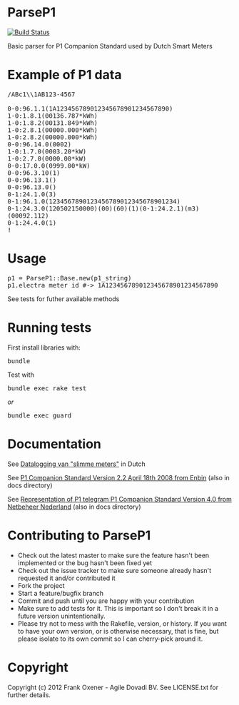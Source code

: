 ParseP1
========

[![Build Status](https://secure.travis-ci.org/dovadi/ParseP1.png?branch=master)](http://travis-ci.org/dovadi/ParseP1)

Basic parser for P1 Companion Standard used by Dutch Smart Meters


Example of P1 data
==================

<pre>
/ABc1\\1AB123-4567

0-0:96.1.1(1A123456789012345678901234567890)  
1-0:1.8.1(00136.787*kWh)  
1-0:1.8.2(00131.849*kWh)  
1-0:2.8.1(00000.000*kWh)  
1-0:2.8.2(00000.000*kWh)  
0-0:96.14.0(0002)  
1-0:1.7.0(0003.20*kW)  
1-0:2.7.0(0000.00*kW)  
0-0:17.0.0(0999.00*kW)  
0-0:96.3.10(1)  
0-0:96.13.1()  
0-0:96.13.0()  
0-1:24.1.0(3)  
0-1:96.1.0(1234567890123456789012345678901234)  
0-1:24.3.0(120502150000)(00)(60)(1)(0-1:24.2.1)(m3)  
(00092.112)  
0-1:24.4.0(1)  
!
</pre>

Usage
=====

<pre>
p1 = ParseP1::Base.new(p1_string)  
p1.electra_meter_id #-> 1A123456789012345678901234567890
</pre>

See tests for futher available methods


Running tests
=============
First install libraries with:
<pre>
bundle
</pre>

Test with
<pre>
bundle exec rake test 
</pre>
_or_
<pre>
bundle exec guard
</pre>


Documentation
=============
 See [Datalogging van "slimme meters"](http://www.zonstraal.be/wiki/Datalogging_van_%22slimme_meters%22) in Dutch

 See [P1 Companion Standard Version 2.2 April 18th 2008 from Enbin](http://read.pudn.com/downloads145/doc/633047/DSMR%20v2.2%20final/Dutch%20Smart%20Meter%20Requirements%20v2.2%20final%20P1.pdf) (also in docs directory)

 See [Representation of P1 telegram P1 Companion Standard Version 4.0 from Netbeheer Nederland](http://www.google.nl/url?sa=t&rct=j&q=p1%20companion%20standard&source=web&cd=1&sqi=2&ved=0CCkQFjAA&url=http%3A%2F%2Fwww.netbeheernederland.nl%2FDecosDocument%2FDownload%2F%3FfileName%3D1uII4GRHFdk98V78_gP-T4GttCG3SzdH9Vc0YXH328SvwKJJVRaTaKAmCYayrXZC%26name%3DDSMR%2BV4.0%2Bfinal%2BP1&ei=CHyeT5PgGc-VOs20-PsB&usg=AFQjCNE3sIY9JZ_RNEStaaA8YYv7iR0XkQ&sig2=PJXsfhIRCwWitgVgNrx2xQ) (also in docs directory)


Contributing to ParseP1
=====================
 
* Check out the latest master to make sure the feature hasn't been implemented or the bug hasn't been fixed yet
* Check out the issue tracker to make sure someone already hasn't requested it and/or contributed it
* Fork the project
* Start a feature/bugfix branch
* Commit and push until you are happy with your contribution
* Make sure to add tests for it. This is important so I don't break it in a future version unintentionally.
* Please try not to mess with the Rakefile, version, or history. If you want to have your own version, or is otherwise necessary, that is fine, but please isolate to its own commit so I can cherry-pick around it.

Copyright
==========

Copyright (c) 2012 Frank Oxener - Agile Dovadi BV. See LICENSE.txt for further details.

